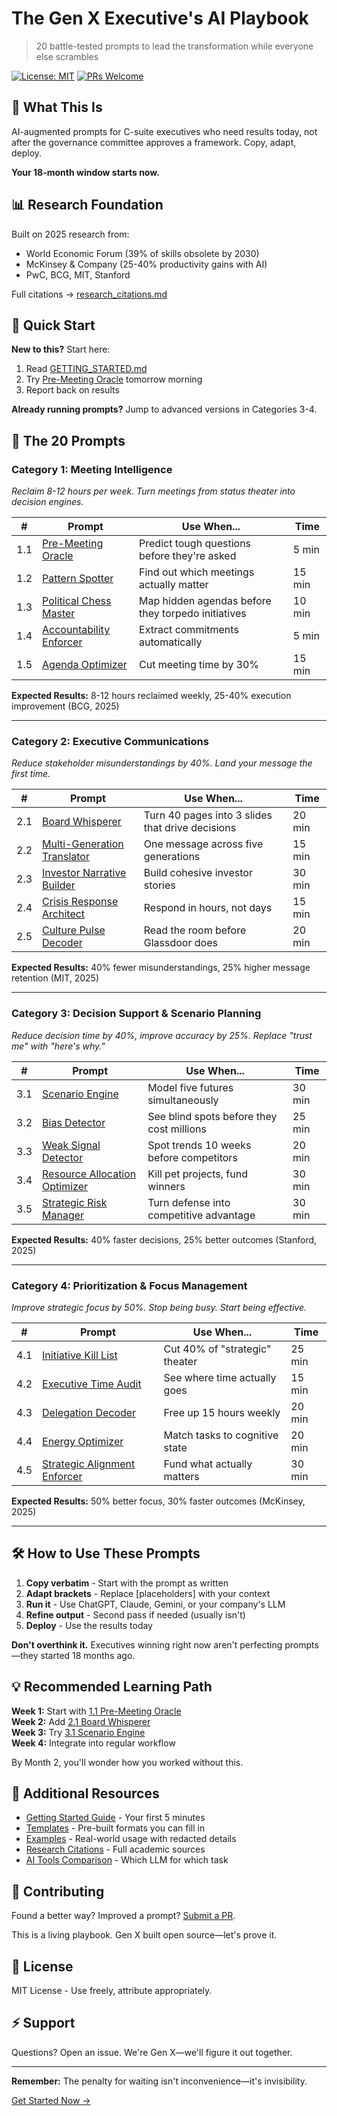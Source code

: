 # The Gen X Executive's AI Playbook

> 20 battle-tested prompts to lead the transformation while everyone else scrambles

[![License: MIT](https://img.shields.io/badge/License-MIT-yellow.svg)](https://opensource.org/licenses/MIT)
[![PRs Welcome](https://img.shields.io/badge/PRs-welcome-brightgreen.svg)](CONTRIBUTING.md)

## 🎯 What This Is

AI-augmented prompts for C-suite executives who need results today, not after the governance committee approves a framework. Copy, adapt, deploy.

**Your 18-month window starts now.**

## 📊 Research Foundation

Built on 2025 research from:
- World Economic Forum (39% of skills obsolete by 2030)
- McKinsey & Company (25-40% productivity gains with AI)
- PwC, BCG, MIT, Stanford

Full citations → [research_citations.md](resources/research_citations.md)

## 🚀 Quick Start

**New to this?** Start here:
1. Read [GETTING_STARTED.md](GETTING_STARTED.md)
2. Try [Pre-Meeting Oracle](prompts/1.1_The_Pre-Meeting_Oracle.md) tomorrow morning
3. Report back on results

**Already running prompts?** Jump to advanced versions in Categories 3-4.

## 📁 The 20 Prompts

### Category 1: Meeting Intelligence
*Reclaim 8-12 hours per week. Turn meetings from status theater into decision engines.*

| # | Prompt | Use When... | Time |
|---|--------|-------------|------|
| 1.1 | [Pre-Meeting Oracle](prompts/1.1_The_Pre-Meeting_Oracle.md) | Predict tough questions before they're asked | 5 min |
| 1.2 | [Pattern Spotter](prompts/1.2_The_Pattern_Spotter.md) | Find out which meetings actually matter | 15 min |
| 1.3 | [Political Chess Master](prompts/1.3_The_Political_Chess_Master.md) | Map hidden agendas before they torpedo initiatives | 10 min |
| 1.4 | [Accountability Enforcer](prompts/1.4_The_Accountability_Enforcer.md) | Extract commitments automatically | 5 min |
| 1.5 | [Agenda Optimizer](prompts/1.5_The_Agenda_Optimizer.md) | Cut meeting time by 30% | 15 min |

**Expected Results:** 8-12 hours reclaimed weekly, 25-40% execution improvement (BCG, 2025)

---

### Category 2: Executive Communications
*Reduce stakeholder misunderstandings by 40%. Land your message the first time.*

| # | Prompt | Use When... | Time |
|---|--------|-------------|------|
| 2.1 | [Board Whisperer](prompts/2.1_The_Board_Whisperer.md) | Turn 40 pages into 3 slides that drive decisions | 20 min |
| 2.2 | [Multi-Generation Translator](prompts/2.2_The_Multi-Generation_Translator.md) | One message across five generations | 15 min |
| 2.3 | [Investor Narrative Builder](prompts/2.3_The_Investor_Narrative_Builder.md) | Build cohesive investor stories | 30 min |
| 2.4 | [Crisis Response Architect](prompts/2.4_The_Crisis_Response_Architect.md) | Respond in hours, not days | 15 min |
| 2.5 | [Culture Pulse Decoder](prompts/2.5_The_Culture_Pulse_Decoder.md) | Read the room before Glassdoor does | 20 min |

**Expected Results:** 40% fewer misunderstandings, 25% higher message retention (MIT, 2025)

---

### Category 3: Decision Support & Scenario Planning
*Reduce decision time by 40%, improve accuracy by 25%. Replace "trust me" with "here's why."*

| # | Prompt | Use When... | Time |
|---|--------|-------------|------|
| 3.1 | [Scenario Engine](prompts/3.1_The_Scenario_Engine.md) | Model five futures simultaneously | 30 min |
| 3.2 | [Bias Detector](prompts/3.2_The_Bias_Detector.md) | See blind spots before they cost millions | 25 min |
| 3.3 | [Weak Signal Detector](prompts/3.3_The_Weak_Signal_Detector.md) | Spot trends 10 weeks before competitors | 20 min |
| 3.4 | [Resource Allocation Optimizer](prompts/3.4_Resource_Allocation_Optimizer.md) | Kill pet projects, fund winners | 30 min |
| 3.5 | [Strategic Risk Manager](prompts/3.5_Strategic_Risk_Manager.md) | Turn defense into competitive advantage | 30 min |

**Expected Results:** 40% faster decisions, 25% better outcomes (Stanford, 2025)

---

### Category 4: Prioritization & Focus Management
*Improve strategic focus by 50%. Stop being busy. Start being effective.*

| # | Prompt | Use When... | Time |
|---|--------|-------------|------|
| 4.1 | [Initiative Kill List](prompts/4.1_The_Initiative_Kill_List.md) | Cut 40% of "strategic" theater | 25 min |
| 4.2 | [Executive Time Audit](prompts/4.2_Executive_Time_Audit.md) | See where time actually goes | 15 min |
| 4.3 | [Delegation Decoder](prompts/4.3_The_Delegation_Decoder.md) | Free up 15 hours weekly | 20 min |
| 4.4 | [Energy Optimizer](prompts/4.4_The_Energy_Optimizer.md) | Match tasks to cognitive state | 20 min |
| 4.5 | [Strategic Alignment Enforcer](prompts/4.5_The_Strategic_Alignment_Enforcer.md) | Fund what actually matters | 30 min |

**Expected Results:** 50% better focus, 30% faster outcomes (McKinsey, 2025)

---

## 🛠️ How to Use These Prompts

1. **Copy verbatim** - Start with the prompt as written
2. **Adapt brackets** - Replace [placeholders] with your context
3. **Run it** - Use ChatGPT, Claude, Gemini, or your company's LLM
4. **Refine output** - Second pass if needed (usually isn't)
5. **Deploy** - Use the results today

**Don't overthink it.** Executives winning right now aren't perfecting prompts—they started 18 months ago.

## 💡 Recommended Learning Path

**Week 1:** Start with [1.1 Pre-Meeting Oracle](prompts/1.1_The_Pre-Meeting_Oracle.md)  
**Week 2:** Add [2.1 Board Whisperer](prompts/2.1_The_Board_Whisperer.md)  
**Week 3:** Try [3.1 Scenario Engine](prompts/3.1_The_Scenario_Engine.md)  
**Week 4:** Integrate into regular workflow  

By Month 2, you'll wonder how you worked without this.

## 📖 Additional Resources

- [Getting Started Guide](GETTING_STARTED.md) - Your first 5 minutes
- [Templates](templates/) - Pre-built formats you can fill in
- [Examples](examples/) - Real-world usage with redacted details
- [Research Citations](resources/research_citations.md) - Full academic sources
- [AI Tools Comparison](resources/ai_tools_comparison.md) - Which LLM for which task

## 🤝 Contributing

Found a better way? Improved a prompt? [Submit a PR](CONTRIBUTING.md).

This is a living playbook. Gen X built open source—let's prove it.

## 📜 License

MIT License - Use freely, attribute appropriately.

## ⚡ Support

Questions? Open an issue. We're Gen X—we'll figure it out together.

---

**Remember:** The penalty for waiting isn't inconvenience—it's invisibility.

[Get Started Now →](GETTING_STARTED.md)
